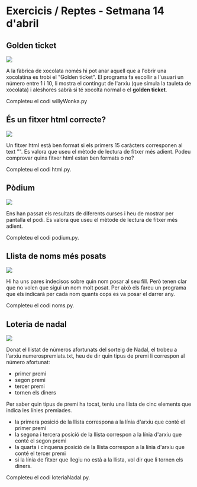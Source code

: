 # Exercicis / Reptes - Setmana 14 d'abril

## Golden ticket

[![](https://img.youtube.com/vi/Qrn3r2rbciY/0.jpg)](https://youtu.be/Qrn3r2rbciY?t=50)

A la fàbrica de xocolata només hi pot anar aquell que a l'obrir una xocolatina es trobi el "Golden ticket". El programa fa escollir a l'usuari un número entre 1 i 10, li mostra el contingut de l'arxiu (que simula la tauleta de xocolata) i aleshores sabrà si té xocolta normal o el **golden ticket**.

Completeu el codi willyWonka.py 

## És un fitxer html correcte?
![](https://i.imgur.com/fezyyQG.png)

Un fitxer html està ben format si els primers 15 caràcters corresponen al text "<!DOCTYPE html>".
Es valora que useu el mètode  de lectura de fitxer més adient.
Podeu comprovar quins fitxer html estan ben formats o no?

Completeu el codi html.py.


## Pòdium
![](https://i.imgur.com/xUFYNX1.jpg)

Ens han passat els resultats de diferents curses i heu de mostrar per pantalla el podi.
Es valora que useu el mètode  de lectura de fitxer més adient.

Completeu el codi podium.py.

## Llista de noms més posats

![](https://i.imgur.com/VLUy62F.jpg)

Hi ha uns pares indecisos sobre quin nom posar al seu fill. Però tenen clar que no volen que sigui un nom molt posat. Per això els fareu un programa que els indicarà per cada nom quants cops es va posar el darrer any.

Completeu el codi noms.py. 

## Loteria de nadal

[![](https://img.youtube.com/vi/6hgwEB8-Sbk/0.jpg)](https://youtu.be/6hgwEB8-Sbk?t=50m30s)

Donat el llistat de números afortunats del sorteig de Nadal, el trobeu a l'arxiu numerospremiats.txt, heu de dir quin tipus de premi li correspon al número afortunat:

- primer premi
- segon premi
- tercer premi
- tornen els diners

Per saber quin tipus de premi ha tocat, teniu una llista de cinc elements que indica les línies premiades.

- la primera posició de la llista correspona a la línia d'arxiu que conté el primer premi
- la segona i tercera posició de la llista correspon a la línia d'arxiu que conté el segon premi
- la quarta i cinquena posició de la llista correspon a la línia d'arxiu que conté el tercer premi
- si la línia de fitxer que llegiu no està a la llista, vol dir que li tornen els diners.

Completeu el codi loteriaNadal.py.





